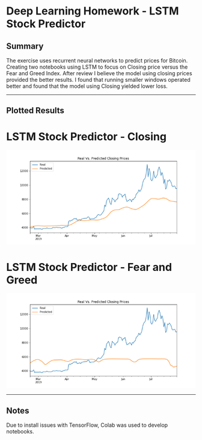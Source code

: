 # Deep Learning Homework - LSTM Stock Predictor


## Summary
The exercise uses recurrent neural networks to predict prices for Bitcoin.  Creating two notebooks using LSTM to focus on Closing price versus the Fear and Greed Index.  After review I believe the model using closing prices provided the better results.  I found that running smaller windows operated better and found that the model using Closing yielded lower loss.

---

## Plotted Results

# LSTM Stock Predictor - Closing

![lstm_closing](/Images/lstm_closing.png "Closing Chart")

# LSTM Stock Predictor - Fear and Greed

![lstm_fng](/Images/lstm_fng.png "FNG Chart")

---
## Notes
Due to install issues with TensorFlow, Colab was used to develop notebooks.
